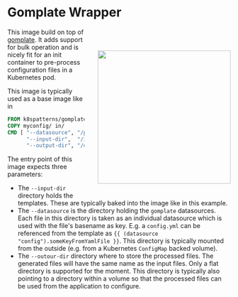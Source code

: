 # Gomplate Wrapper

<img src="https://s3.amazonaws.com/titlepages.leanpub.com/k8spatterns/hero?1492193906" align="right" width="300px" style="float:right; margin: 50px 0px 20px 30px;"/>

This image build on top of [gomplate](https://github.com/hairyhenderson/gomplate). It adds support for bulk operation and is nicely fit for an init container to pre-process configuration files in a Kubernetes pod.

This image is typically used as a base image like in 

```Dockerfile
FROM k8spatterns/gomplate
COPY myconfig/ in/
CMD [ "--datasource", "/params", \
      "--input-dir",  "/in",     \
      "--output-dir", "/out" ]
```

The entry point of this image expects three parameters:

* The `--input-dir` directory holds the templates. These are typically baked into the image like in this example.
* The `--datasource` is the directory holding the `gomplate` datasources. Each file in this directory is taken as an individual datasource which is used with the file's basename as key. E.g. a `config.yml` can be referenced from the template as `{{ (datasource "config").someKeyFromYamlFile }}`. This directory is typically mounted from the outside (e.g. from a Kubernetes `ConfigMap` backed volume).
* The `--outour-dir` directory where to store the processed files. The generated files will have the same name as the input files. Only a flat directory is supported for the moment. This directory is typically also pointing to a directory within a volume so that the processed files can be used from the application to configure.
